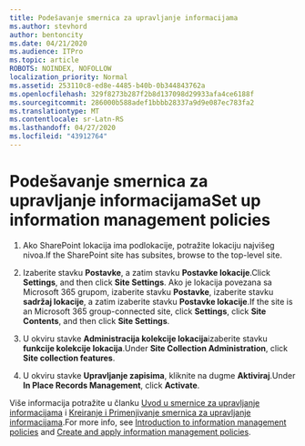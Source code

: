 ```yaml
---
title: Podešavanje smernica za upravljanje informacijama
ms.author: stevhord
author: bentoncity
ms.date: 04/21/2020
ms.audience: ITPro
ms.topic: article
ROBOTS: NOINDEX, NOFOLLOW
localization_priority: Normal
ms.assetid: 253110c8-ed8e-4485-b40b-0b344843762a
ms.openlocfilehash: 329f8273b287f2b8d137098d29933afa4ce6188f
ms.sourcegitcommit: 286000b588adef1bbbb28337a9d9e087ec783fa2
ms.translationtype: MT
ms.contentlocale: sr-Latn-RS
ms.lasthandoff: 04/27/2020
ms.locfileid: "43912764"
---
```

# <a name="set-up-information-management-policies"></a><span data-ttu-id="fd698-102">Podešavanje smernica za upravljanje informacijama</span><span class="sxs-lookup"><span data-stu-id="fd698-102">Set up information management policies</span></span>

1. <span data-ttu-id="fd698-103">Ako SharePoint lokacija ima podlokacije, potražite lokaciju najvišeg nivoa.</span><span class="sxs-lookup"><span data-stu-id="fd698-103">If the SharePoint site has subsites, browse to the top-level site.</span></span>
    
2. <span data-ttu-id="fd698-104">Izaberite stavku **Postavke**, a zatim stavku **Postavke lokacije**.</span><span class="sxs-lookup"><span data-stu-id="fd698-104">Click **Settings**, and then click **Site Settings**.</span></span> <span data-ttu-id="fd698-105">Ako je lokacija povezana sa Microsoft 365 grupom, izaberite stavku **Postavke**, izaberite stavku **sadržaj lokacije**, a zatim izaberite stavku **Postavke lokacije**.</span><span class="sxs-lookup"><span data-stu-id="fd698-105">If the site is an Microsoft 365 group-connected site, click **Settings**, click **Site Contents**, and then click **Site Settings**.</span></span>
    
3. <span data-ttu-id="fd698-106">U okviru stavke **Administracija kolekcije lokacija**izaberite stavku **funkcije kolekcije lokacija**.</span><span class="sxs-lookup"><span data-stu-id="fd698-106">Under **Site Collection Administration**, click **Site collection features**.</span></span>
    
4. <span data-ttu-id="fd698-107">U okviru stavke **Upravljanje zapisima**, kliknite na dugme **Aktiviraj**.</span><span class="sxs-lookup"><span data-stu-id="fd698-107">Under **In Place Records Management**, click **Activate**.</span></span>
    
<span data-ttu-id="fd698-108">Više informacija potražite u članku [Uvod u smernice za upravljanje informacijama](https://go.microsoft.com/fwlink/?linkid=404239) i [Kreiranje i Primenjivanje smernica za upravljanje informacijama](https://go.microsoft.com/fwlink/?linkid=2003916).</span><span class="sxs-lookup"><span data-stu-id="fd698-108">For more info, see [Introduction to information management policies](https://go.microsoft.com/fwlink/?linkid=404239) and [Create and apply information management policies](https://go.microsoft.com/fwlink/?linkid=2003916).</span></span>
  

